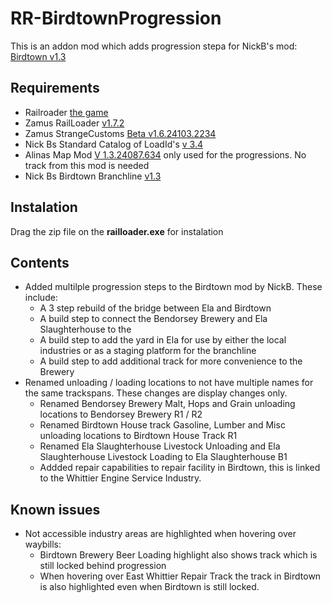 # RR-BirdtownProgression

This is an addon mod which adds progression stepa for NickB's mod: [Birdtown v1.3](https://sites.google.com/view/westerntrainzkgp/railroader-mods/nicks-birdtown-branch)

## Requirements

- Railroader [the game](https://store.steampowered.com/app/1683150/Railroader/)
- Zamus RailLoader [v1.7.2](https://railroader.stelltis.ch/)
- Zamus StrangeCustoms [Beta v1.6.24103.2234](https://railroader.stelltis.ch/mods/strange-customs)
- Nick Bs Standard Catalog of LoadId's [v 3.4](https://sites.google.com/view/westerntrainzkgp/railroader-mods/the-standard-catalog-of-loadids?authuser=0)
- Alinas Map Mod [V 1.3.24087.634](https://railroader.alinanova.dev/) only used for the progressions. No track from this mod is needed
- Nick Bs Birdtown Branchline [v1.3](https://sites.google.com/view/westerntrainzkgp/railroader-mods/nicks-birdtown-branch)

## Instalation

Drag the zip file on the **railloader.exe** for instalation

## Contents

- Added multilple progression steps to the Birdtown mod by NickB. These include:
  - A 3 step rebuild of the bridge between Ela and Birdtown
  - A build step to connect the Bendorsey Brewery and Ela Slaughterhouse to the
  - A build step to add the yard in Ela for use by either the local industries or as a staging platform for the branchline
  - A build step to add additional track for more convenience to the Brewery
- Renamed unloading / loading locations to not have multiple names for the same trackspans. These changes are display changes only.
  - Renamed Bendorsey Brewery Malt, Hops and Grain unloading locations to Bendorsey Brewery R1 / R2
  - Renamed Birdtown House track Gasoline, Lumber and Misc unloading locations to Birdtown House Track R1
  - Renamed Ela Slaughterhouse Livestock Unloading and Ela Slaughterhouse Livestock Loading to Ela Slaughterhouse B1
  - Addded repair capabilities to repair facility in Birdtown, this is linked to the Whittier Engine Service Industry.

## Known issues

- Not accessible industry areas are highlighted when hovering over waybills:
  - Birdtown Brewery Beer Loading highlight also shows track which is still locked behind progression
  - When hovering over East Whittier Repair Track the track in Birdtown is also highlighted even when Birdtown is still locked.
